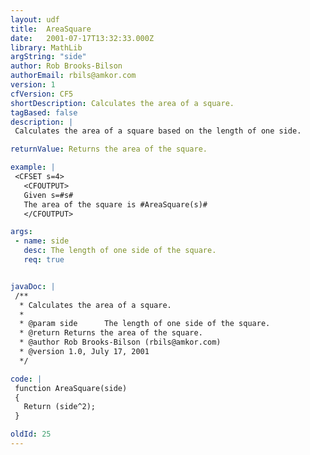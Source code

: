 ```yaml
---
layout: udf
title:  AreaSquare
date:   2001-07-17T13:32:33.000Z
library: MathLib
argString: "side"
author: Rob Brooks-Bilson
authorEmail: rbils@amkor.com
version: 1
cfVersion: CF5
shortDescription: Calculates the area of a square.
tagBased: false
description: |
 Calculates the area of a square based on the length of one side.

returnValue: Returns the area of the square.

example: |
 <CFSET s=4>
   <CFOUTPUT>
   Given s=#s#
   The area of the square is #AreaSquare(s)#
   </CFOUTPUT>

args:
 - name: side
   desc: The length of one side of the square.
   req: true


javaDoc: |
 /**
  * Calculates the area of a square.
  * 
  * @param side      The length of one side of the square. 
  * @return Returns the area of the square. 
  * @author Rob Brooks-Bilson (rbils@amkor.com) 
  * @version 1.0, July 17, 2001 
  */

code: |
 function AreaSquare(side)
 {
   Return (side^2);
 }

oldId: 25
---
```


